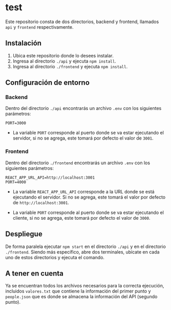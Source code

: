 # test
Este repositorio consta de dos directorios, backend y frontend, llamados `api` y `frontend` respectivamente.

## Instalación
1. Ubica este repositorio donde lo desees instalar.
2. Ingresa al directorio `./api` y ejecuta `npm install`.
3. Ingresa al directorio `./frontend` y ejecuta `npm install`.

## Configuración de entorno
### Backend
Dentro del directorio `./api` encontrarás un archivo `.env` con los siguientes parámetros:

```
PORT=3000
```
- La variable `PORT` corresponde al puerto donde se va estar ejecutando el servidor, si no se agrega, este tomará por defecto el valor de `3001`.


### Frontend
Dentro del directorio `./frontend` encontrarás un archivo `.env` con los siguientes parámetros:

```
REACT_APP_URL_API=http://localhost:3001
PORT=4000
```
- La variable `REACT_APP_URL_API` corresponde a la URL donde se está ejecutando el servidor. Si no se agrega, este tomará el valor por defecto de `http://localhost:3001`.

- La variable `PORT` corresponde al puerto donde se va estar ejecutando el cliente, si no se agrega, este tomará por defecto el valor de `3000`.

## Despliegue
De forma paralela ejecutar `npm start` en el directorio `./api` y en el directorio `./frontend`. Siendo más específico, abre dos terminales, ubícate en cada uno de estos directorios y ejecuta el comando.

## A tener en cuenta
Ya se encuentran todos los archivos necesarios para la correcta ejecución, incluidos `valores.txt` que contiene la información del primer punto y `people.json` que es donde se almacena la información del API (segundo punto).